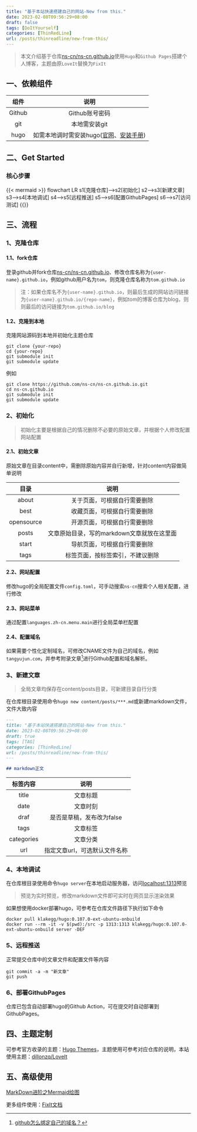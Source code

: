 ```yaml
---
title: "基于本站快速搭建自己的网站-New from this."
date: 2023-02-08T09:56:29+08:00
draft: false
tags: [DoItYourself]
categories: [ThinRedLine]
url: /posts/thinreadline/new-from-this/
---
```


> 本文介绍基于仓库[ns-cn/ns-cn.github.io](https://github.com/ns-cn/ns-cn.github.io)使用`Hugo`和`Github Pages`搭建个人博客，主题由原`LoveIt`替换为`FixIt`

## 一、依赖组件

|组件|说明|
|:---:|:---:|
|Github|Github账号密码|
|git|本地需安装git|
|hugo|如需本地调时需安装hugo([官网](https://gohugo.io/)、[安装手册](https://gohugo.io/installation/))|



## 二、Get Started

### 核心步骤

{{< mermaid >}}
flowchart LR
    s1[克隆仓库]-->s2[初始化]
    s2-->s3[新建文章]
    s3-->s4[本地调试]
    s4-->s5[远程推送]
    s5-->s6[配置GithubPages]
    s6-->s7[访问测试]
{{</mermaid>}}

## 三、流程

### 1、克隆仓库

#### 1.1、fork仓库

登录github并fork仓库[ns-cn/ns-cn.github.io](https://github.com/ns-cn/ns-cn.github.io)、修改仓库名称为`{user-name}.github.io`，例如github用户名为`tom`，则克隆仓库名称为`tom.github.io`

> 注：如果仓库名不为`{user-name}.github.io`，则最后生成的网站访问链接为`{user-name}.github.io/{repo-name}`，例如tom的博客仓库为blog，则则最后的访问链接为`tom.github.io/blog`

#### 1.2、克隆到本地

克隆网站源码到本地并初始化主题仓库

```shell
git clone {your-repo}
cd {your-repo}
git submodule init
git submodule update
```

例如

```shell
git clone https://github.com/ns-cn/ns-cn.github.io.git
cd ns-cn.github.io
git submodule init
git submodule update
```



### 2、初始化

> 初始化主要是根据自己的情况删除不必要的原始文章，并根据个人修改配置网站配置

#### 2.1、初始文章

原始文章在目录content中，需删除原始内容并自行新增，针对content内容做简单说明

|目录|说明|
|:---:|:---:|
|about|关于页面，可根据自行需要删除|
|best|收藏页面，可根据自行需要删除|
|opensource|开源页面，可根据自行需要删除|
|posts|文章原始目录，写的markdown文章就放在这里面|
|start|导航页面，可根据自行需要删除|
|tags|标签页面，按标签索引，不建议删除|

#### 2.2、网站配置

修改hugo的全局配置文件`config.toml`，可手动搜索`ns-cn`搜索个人相关配置，进行修改

#### 2.3、网站菜单

通过配置`languages.zh-cn.menu.main`进行全局菜单栏配置

#### 2.4、配置域名

如果需要个性化定制域名，可修改CNAME文件为自己的域名，例如`tangyujun.com`，并参考附录文章[^1]进行Github配置和域名解析。

### 3、新建文章

> 全局文章均保存在content/posts目录，可新建目录自行分类

在仓库根目录使用命令`hugo new content/posts/***.md`或新建markdown文件，文件大致内容

```markdown
---
title: "基于本站快速搭建自己的网站-New from this."
date: 2023-02-08T09:56:29+08:00
draft: true
tags: [TAG]
categories: [ThinRedLine]
url: /posts/thinreadline/new-from-this/
---

## markdown正文
```

|标签内容|说明|
|:---:|:---:|
|title|文章标题|
|date|文章时刻|
|draf|是否是草稿，发布改为false|
|tags|文章标签|
|categories|文章分类|
|url|指定文章url，可选默认文件名称|

### 4、本地调试

在仓库根目录使用命令`hugo server`在本地启动服务器，访问[localhost:1313](http://localhost:1313/)预览

> 预览为实时预览，修改markdown文件即可实时在网页显示渲染效果

如果想使用docker部署hugo，可参考在仓库文件路径下执行如下命令

```shell
docker pull klakegg/hugo:0.107.0-ext-ubuntu-onbuild
docker run --rm -it -v $(pwd):/src -p 1313:1313 klakegg/hugo:0.107.0-ext-ubuntu-onbuild server -DEF
```

### 5、远程推送

正常提交仓库中的文章文件和配置文件等内容

```shell
git commit -a -m "新文章"
git push
```

### 6、部署GithubPages

仓库已包含自动部署hugo的Github Action，可在提交时自动部署到GithubPages。

## 四、主题定制

可参考官方收录的主题：[Hugo Themes](https://themes.gohugo.io/)，主题使用可参考对应仓库的说明，本站使用主题：[dillonzq/LoveIt](https://github.com/dillonzq/LoveIt)

## 五、高级使用

[MarkDown进阶之Mermaid绘图](/posts/thinreadline/graph-with-markdown/)

更多组件使用：[FixIt文档](https://fixit.lruihao.cn/zh-cn/)

[^1]: [github怎么绑定自己的域名？](https://www.zhihu.com/question/31377141)
